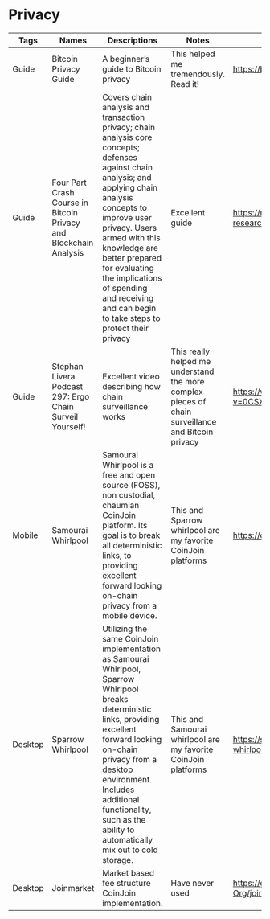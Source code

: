 # Privacy

| Tags    	| Names                                                             	| Descriptions                                                                                                                                                                                                                                                                                                                                   	| Notes                                                                                              	| Links                                                     	|
|---------	|-------------------------------------------------------------------	|------------------------------------------------------------------------------------------------------------------------------------------------------------------------------------------------------------------------------------------------------------------------------------------------------------------------------------------------	|----------------------------------------------------------------------------------------------------	|-----------------------------------------------------------	|
| Guide   	| Bitcoin Privacy Guide                                             	| A beginner’s guide to Bitcoin privacy                                                                                                                                                                                                                                                                                                          	| This helped me tremendously. Read it!                                                              	| https://bitcoiner.guide/privacy/                          	|
| Guide   	| Four Part Crash Course in Bitcoin Privacy and Blockchain Analysis 	| Covers chain analysis and transaction privacy; chain analysis core concepts; defenses against chain analysis; and applying chain analysis concepts to improve user privacy. Users armed with this knowledge are better prepared for evaluating the implications of spending and receiving and can begin to take steps to protect their privacy 	| Excellent guide                                                                                    	| https://medium.com/oxt-research/tagged/blockchain         	|
| Guide   	| Stephan Livera Podcast 297: Ergo Chain Surveil Yourself!          	| Excellent video describing how chain surveillance works                                                                                                                                                                                                                                                                                        	| This really helped me understand the more complex pieces of chain surveillance and Bitcoin privacy 	| https://www.youtube.com/watch?v=0CSXoEZ8jo4&t=2038s       	|
| Mobile  	| Samourai Whirlpool                                                	| Samourai Whirlpool is a free and open source (FOSS), non custodial, chaumian CoinJoin platform. Its goal is to break all deterministic links, to providing excellent forward looking on-chain privacy from a mobile device.                                                                                                                    	| This and Sparrow whirlpool are my favorite CoinJoin platforms                                      	| https://docs.samourai.io/whirlpool                        	|
| Desktop 	| Sparrow Whirlpool                                                 	| Utilizing the same CoinJoin implementation as Samourai Whirlpool, Sparrow Whirlpool breaks deterministic links, providing excellent forward looking on-chain privacy from a desktop environment. Includes additional functionality, such as the ability to automatically mix out to cold storage.                                              	| This and Samourai whirlpool are my favorite CoinJoin platforms                                     	| https://sparrowwallet.com/docs/mixing-whirlpool.html      	|
| Desktop 	| Joinmarket                                                        	| Market based fee structure CoinJoin implementation.                                                                                                                                                                                                                                                                                            	| Have never used                                                                                    	| https://github.com/JoinMarket-Org/joinmarket-clientserver 	|